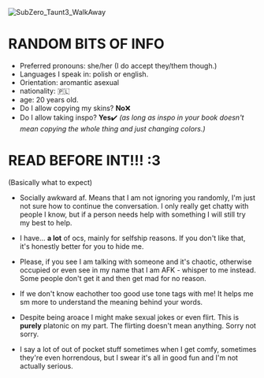 ![SubZero_Taunt3_WalkAway](https://github.com/user-attachments/assets/76cf47ee-b25b-439c-a9bd-696c72ff53ef)

# RANDOM BITS OF INFO

- Preferred pronouns: she/her (I do accept they/them though.)
- Languages I speak in: polish or english.
- Orientation: aromantic asexual 
- nationality: 🇵🇱
- age: 20 years old.
- Do I allow copying my skins? **No**❌
- Do I allow taking inspo? **Yes**✔️
*(as long as inspo in your book doesn't mean copying the whole thing and just changing colors.)*

#  READ BEFORE INT!!! :3 
(Basically what to expect)

- Socially awkward af. Means that I am not ignoring you randomly, I'm just not sure how to continue the conversation. I only really get chatty with people I know, but if a person needs help with something I will still try my best to help.

- I have... **a lot** of ocs, mainly for selfship reasons. If you don't like that, it's honestly better for you to hide me.

- Please, if you see I am talking with someone and it's chaotic, otherwise occupied or even see in my name that I am AFK - whisper to me instead. Some people don't get it and then get mad for no reason.

- If we don't know eachother too good use tone tags with me! It helps me sm more to understand the meaning behind your words.

- Despite being aroace I might make sexual jokes or even flirt. This is **purely** platonic on my part. The flirting doesn't mean anything. Sorry not sorry.

- I say a lot of out of pocket stuff sometimes when I get comfy, sometimes they're even horrendous, but I swear it's all in good fun and I'm not actually serious.



